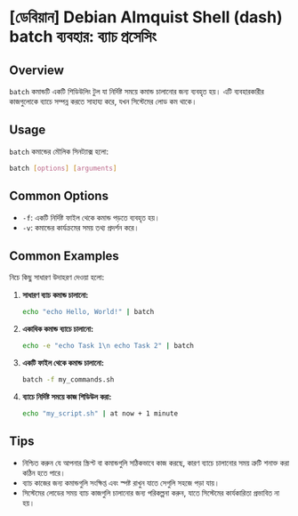 # [ডেবিয়ান] Debian Almquist Shell (dash) batch ব্যবহার: ব্যাচ প্রসেসিং

## Overview
`batch` কমান্ডটি একটি শিডিউলিং টুল যা নির্দিষ্ট সময়ে কমান্ড চালানোর জন্য ব্যবহৃত হয়। এটি ব্যবহারকারীর কাজগুলোকে ব্যাচে সম্পন্ন করতে সাহায্য করে, যখন সিস্টেমের লোড কম থাকে।

## Usage
`batch` কমান্ডের মৌলিক সিনট্যাক্স হলো:

```bash
batch [options] [arguments]
```

## Common Options
- `-f`: একটি নির্দিষ্ট ফাইল থেকে কমান্ড পড়তে ব্যবহৃত হয়।
- `-v`: কমান্ডের কার্যক্রমের সময় তথ্য প্রদর্শন করে।

## Common Examples
নিচে কিছু সাধারণ উদাহরণ দেওয়া হলো:

1. **সাধারণ ব্যাচ কমান্ড চালানো:**
   ```bash
   echo "echo Hello, World!" | batch
   ```

2. **একাধিক কমান্ড ব্যাচে চালানো:**
   ```bash
   echo -e "echo Task 1\n echo Task 2" | batch
   ```

3. **একটি ফাইল থেকে কমান্ড চালানো:**
   ```bash
   batch -f my_commands.sh
   ```

4. **ব্যাচে নির্দিষ্ট সময়ে কাজ শিডিউল করা:**
   ```bash
   echo "my_script.sh" | at now + 1 minute
   ```

## Tips
- নিশ্চিত করুন যে আপনার স্ক্রিপ্ট বা কমান্ডগুলি সঠিকভাবে কাজ করছে, কারণ ব্যাচে চালানোর সময় ত্রুটি শনাক্ত করা কঠিন হতে পারে।
- ব্যাচ কাজের জন্য কমান্ডগুলি সংক্ষিপ্ত এবং স্পষ্ট রাখুন যাতে সেগুলি সহজে পড়া যায়।
- সিস্টেমের লোডের সময় ব্যাচ কাজগুলি চালানোর জন্য পরিকল্পনা করুন, যাতে সিস্টেমের কার্যকারিতা প্রভাবিত না হয়।